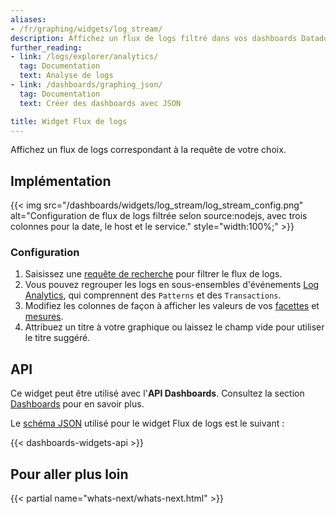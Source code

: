 ```yaml
---
aliases:
- /fr/graphing/widgets/log_stream/
description: Affichez un flux de logs filtré dans vos dashboards Datadog.
further_reading:
- link: /logs/explorer/analytics/
  tag: Documentation
  text: Analyse de logs
- link: /dashboards/graphing_json/
  tag: Documentation
  text: Créer des dashboards avec JSON

title: Widget Flux de logs
---
```


Affichez un flux de logs correspondant à la requête de votre choix.

## Implémentation

{{< img src="/dashboards/widgets/log_stream/log_stream_config.png" alt="Configuration de flux de logs filtrée selon source:nodejs, avec trois colonnes pour la date, le host et le service." style="width:100%;" >}}

### Configuration

1. Saisissez une [requête de recherche][1] pour filtrer le flux de logs.
1. Vous pouvez regrouper les logs en sous-ensembles d'événements [Log Analytics][2], qui comprennent des `Patterns` et des `Transactions`.
1. Modifiez les colonnes de façon à afficher les valeurs de vos [facettes][3] et [mesures][4].
1. Attribuez un titre à votre graphique ou laissez le champ vide pour utiliser le titre suggéré.

## API

Ce widget peut être utilisé avec l'**API Dashboards**. Consultez la section [Dashboards][5] pour en savoir plus.

Le [schéma JSON][6] utilisé pour le widget Flux de logs est le suivant :

{{< dashboards-widgets-api >}}

## Pour aller plus loin

{{< partial name="whats-next/whats-next.html" >}}

[1]: /fr/logs/explorer/search/
[2]: /fr/logs/explorer/analytics/
[3]: /fr/logs/explorer/facets/
[4]: /fr/logs/explorer/facets/#measures
[5]: /fr/api/latest/dashboards/
[6]: /fr/dashboards/graphing_json/widget_json/
